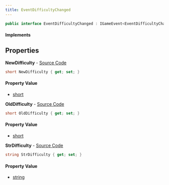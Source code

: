 ```yaml
---
title: EventDifficultyChanged
---
```


```csharp
public interface EventDifficultyChanged : IGameEvent<EventDifficultyChanged>
```

#### Implements

## Properties

**NewDifficulty** - [Source Code](https://github.com/swiftly-solution/swiftlys2/blob/main/managed/src/SwiftlyS2.Generated/GameEvents/Interfaces/EventDifficultyChanged.cs#L21)

```csharp
short NewDifficulty { get; set; }
```

#### Property Value

- [short](https://learn.microsoft.com/dotnet/api/system.int16)

**OldDifficulty** - [Source Code](https://github.com/swiftly-solution/swiftlys2/blob/main/managed/src/SwiftlyS2.Generated/GameEvents/Interfaces/EventDifficultyChanged.cs#L26)

```csharp
short OldDifficulty { get; set; }
```

#### Property Value

- [short](https://learn.microsoft.com/dotnet/api/system.int16)

**StrDifficulty** - [Source Code](https://github.com/swiftly-solution/swiftlys2/blob/main/managed/src/SwiftlyS2.Generated/GameEvents/Interfaces/EventDifficultyChanged.cs#L33)

```csharp
string StrDifficulty { get; set; }
```

#### Property Value

- [string](https://learn.microsoft.com/dotnet/api/system.string)


